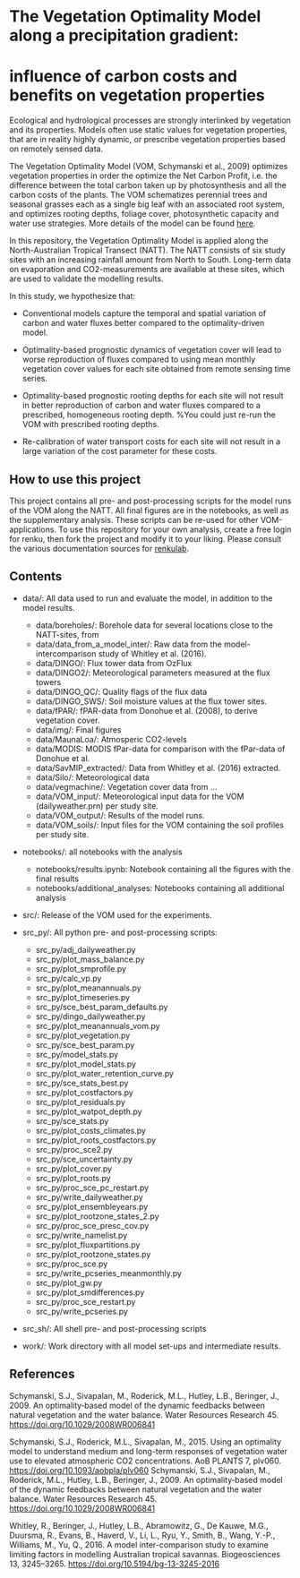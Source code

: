 # The Vegetation Optimality Model along a precipitation gradient: 
# influence of carbon costs and benefits on vegetation properties

Ecological and hydrological processes are strongly interlinked by vegetation and its properties. Models often use static values for vegetation properties, that are in reality highly dynamic, or prescribe vegetation properties based on remotely sensed data. 

The Vegetation Optimality Model (VOM, Schymanski et al., 2009) optimizes vegetation properties in order the optimize the Net Carbon Profit, i.e. the difference between the total carbon taken up by photosynthesis and all the carbon costs of the plants. The VOM schematizes perennial trees and seasonal grasses each as a single big leaf with an associated root system, and optimizes rooting depths, foliage cover, photosynthetic capacity and water use strategies. More details of the model can be found [here](https://vom.readthedocs.io/en/latest/).

In this repository, the Vegetation Optimality Model is applied along the North-Australian Tropical Transect (NATT). The NATT consists of six study sites with an increasing rainfall amount from North to South. Long-term data on evaporation and CO2-measurements are available at these sites, which are used to validate the modelling results. 


In this study, we hypothesize that:

- Conventional models capture the temporal and spatial variation of carbon and water fluxes better compared to the optimality-driven model. 

- Optimality-based prognostic dynamics of vegetation cover will lead to worse reproduction of fluxes compared to using mean monthly vegetation cover values for each site obtained from remote sensing time series. 

- Optimality-based prognostic rooting depths for each site will not result in better reproduction of carbon and water fluxes compared to a prescribed, homogeneous rooting depth. %You could just re-run the VOM with prescribed rooting depths.

- Re-calibration of water transport costs for each site will not result in a large variation of the cost parameter for these costs.

## How to use this project
This project contains all pre- and post-processing scripts for the model runs of the VOM along the NATT. All final figures are in the notebooks, as well as the supplementary analysis. These scripts can be re-used for other VOM-applications. To use this repository for your own analysis, create a free login for renku, then fork the project and modify it to your liking. Please consult the various documentation sources for [renkulab](https://renkulab.io/).


## Contents
* data/: All data used to run and evaluate the model, in addition to the model results.

    - data/boreholes/: Borehole data for several locations close to the NATT-sites, from 
    - data/data\_from_a\_model\_inter/: Raw data from the model-intercomparison study of Whitley et al. (2016).
    - data/DINGO/: Flux tower data from OzFlux 
    - data/DINGO2/: Meteorological parameters measured at the flux towers
    - data/DINGO_QC/: Quality flags of the flux data
    - data/DINGO_SWS/: Soil moisture values at the flux tower sites.
    - data/fPAR/: fPAR-data from Donohue et al. (2008), to derive vegetation cover.
    - data/img/: Final figures
    - data/MaunaLoa/: Atmosperic CO2-levels
    - data/MODIS: MODIS fPar-data for comparison with the fPar-data of Donohue et al. 
    - data/SavMIP_extracted/: Data from Whitley et al. (2016) extracted.
    - data/Silo/: Meteorological data
    - data/vegmachine/: Vegetation cover data from ...
    - data/VOM_input/: Meteorological input data for the VOM (dailyweather.prn) per study site.
    - data/VOM_output/: Results of the model runs.
    - data/VOM_soils/: Input files for the VOM containing the soil profiles per study site.
* notebooks/: all notebooks with the analysis
    - notebooks/results.ipynb: Notebook containing all the figures with the final results
    - notebooks/additional_analyses\: Notebooks containing all additional analysis
* src/: Release of the VOM used for the experiments.
* src_py/: All python pre- and post-processing scripts:
    - src_py/adj_dailyweather.py
    - src_py/plot_mass_balance.py
    - src_py/plot_smprofile.py
    - src_py/calc_vp.py
    - src_py/plot_meanannuals.py
    - src_py/plot_timeseries.py
    - src_py/sce_best_param_defaults.py
    - src_py/dingo_dailyweather.py
    - src_py/plot_meanannuals_vom.py
    - src_py/plot_vegetation.py
    - src_py/sce_best_param.py
    - src_py/model_stats.py
    - src_py/plot_model_stats.py
    - src_py/plot_water_retention_curve.py
    - src_py/sce_stats_best.py
    - src_py/plot_costfactors.py
    - src_py/plot_residuals.py
    - src_py/plot_watpot_depth.py
    - src_py/sce_stats.py
    - src_py/plot_costs_climates.py
    - src_py/plot_roots_costfactors.py
    - src_py/proc_sce2.py
    - src_py/sce_uncertainty.py
    - src_py/plot_cover.py
    - src_py/plot_roots.py
    - src_py/proc_sce_pc_restart.py
    - src_py/write_dailyweather.py
    - src_py/plot_ensembleyears.py
    - src_py/plot_rootzone_states_2.py
    - src_py/proc_sce_presc_cov.py
    - src_py/write_namelist.py
    - src_py/plot_fluxpartitions.py
    - src_py/plot_rootzone_states.py
    - src_py/proc_sce.py
    - src_py/write_pcseries_meanmonthly.py
    - src_py/plot_gw.py
    - src_py/plot_smdifferences.py
    - src_py/proc_sce_restart.py
    - src_py/write_pcseries.py

* src_sh/: All shell pre- and post-processing scripts
* work/: Work directory with all model set-ups and intermediate results.

## References

Schymanski, S.J., Sivapalan, M., Roderick, M.L., Hutley, L.B., Beringer, J., 2009. An optimality‐based model of the dynamic feedbacks between natural vegetation and the water balance. Water Resources Research 45. https://doi.org/10.1029/2008WR006841

Schymanski, S.J., Roderick, M.L., Sivapalan, M., 2015. Using an optimality model to understand medium and long-term responses of vegetation water use to elevated atmospheric CO2 concentrations. AoB PLANTS 7, plv060. https://doi.org/10.1093/aobpla/plv060
Schymanski, S.J., Sivapalan, M., Roderick, M.L., Hutley, L.B., Beringer, J., 2009. An optimality‐based model of the dynamic feedbacks between natural vegetation and the water balance. Water Resources Research 45. https://doi.org/10.1029/2008WR006841

Whitley, R., Beringer, J., Hutley, L.B., Abramowitz, G., De Kauwe, M.G., Duursma, R., Evans, B., Haverd, V., Li, L., Ryu, Y., Smith, B., Wang, Y.-P., Williams, M., Yu, Q., 2016. A model inter-comparison study to examine limiting factors in modelling Australian tropical savannas. Biogeosciences 13, 3245–3265. https://doi.org/10.5194/bg-13-3245-2016




